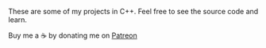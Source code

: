 These are some of my projects in C++. Feel free to see the source code and learn.

Buy me a :coffee: by donating me on [Patreon](https://www.patreon.com/siamsami)

